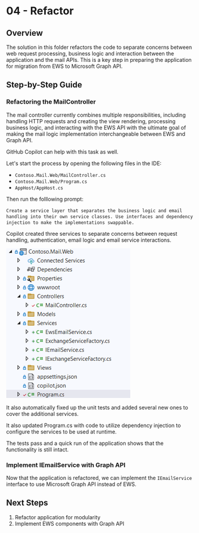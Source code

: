# 04 - Refactor

## Overview

The solution in this folder refactors the code to separate concerns between web request processing, business logic and interaction between the application and the mail APIs. This is a key step in preparing the application for migration from EWS to Microsoft Graph API.

## Step-by-Step Guide

### Refactoring the MailController

The mail controller currently combines multiple responsibilities, including handling HTTP requests and creating the view rendering, processing business logic, and interacting with the EWS API with the ultimate goal of making the mail logic implementation interchangeable between EWS and Graph API.

GitHub Copilot can help with this task as well.

Let's start the process by opening the following files in the IDE:

- `Contoso.Mail.Web/MailController.cs`
- `Contoso.Mail.Web/Program.cs`
- `AppHost/AppHost.cs`

Then run the folllowing prompt:

```prompt
Create a service layer that separates the business logic and email handling into their own service classes. Use interfaces and dependency injection to make the implementations swappable.
```

Copilot created three services to separate concerns between request handling, authentication, email logic and email service interactions.

![Separation of concerns](../../../docs/images/Migration-Refactoring-Services.png)

It also automatically fixed up the unit tests and added several new ones to cover the additional services.

It also updated Program.cs with code to utilize dependency injection to configure the services to be used at runtime.

The tests pass and a quick run of the application shows that the functionality is still intact.

### Implement IEmailService with Graph API

Now that the application is refactored, we can implement the `IEmailService` interface to use Microsoft Graph API instead of EWS.



## Next Steps

1. Refactor application for modularity
1. Implement EWS components with Graph API
